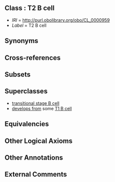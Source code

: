 
## Class : T2 B cell

 * *IRI* = http://purl.obolibrary.org/obo/CL_0000959
 * *Label* = T2 B cell

## Synonyms


## Cross-references


## Subsets


## Superclasses

 * [transitional stage B cell](../../CL/18/CL_0000818.md)
 * [develops from](../../RO/02/RO_0002202.md) some [T1 B cell](../../CL/58/CL_0000958.md)

## Equivalencies


## Other Logical Axioms


## Other Annotations


## External Comments

